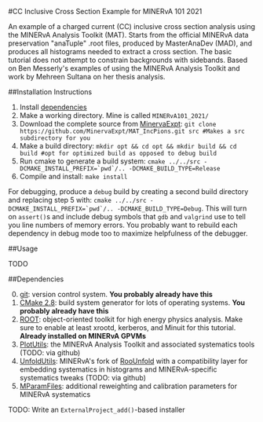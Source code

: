 #CC Inclusive Cross Section Example for MINERvA 101 2021

An example of a charged current (CC) inclusive cross section analysis using the MINERvA Analysis Toolkit (MAT).  Starts from the official MINERvA data preservation "anaTuple" .root files, produced by MasterAnaDev (MAD), and produces all histograms needed to extract a cross section.  The basic tutorial does not attempt to constrain backgrounds with sidebands.  Based on Ben Messerly's examples of using the MINERvA Analysis Toolkit and work by Mehreen Sultana on her thesis analysis.

##Installation Instructions

1. Install [dependencies](#Dependencies)
2. Make a working directory.  Mine is called `MINERvA101_2021/`
3. Download the complete source from [MinervaExpt](https://github.com/MinervaExpt/MAT_IncPions): `git clone https://github.com/MinervaExpt/MAT_IncPions.git src #Makes a src subdirectory for you`
4. Make a build directory: `mkdir opt && cd opt && mkdir build && cd build #opt for optimized build as opposed to debug build`
5. Run cmake to generate a build system: ``cmake ../../src -DCMAKE_INSTALL_PREFIX=`pwd`/.. -DCMAKE_BUILD_TYPE=Release``
6. Compile and install: `make install`

For debugging, produce a `debug` build by creating a second build directory and replacing step 5 with: ``cmake ../../src -DCMAKE_INSTALL_PREFIX=`pwd`/.. -DCMAKE_BUILD_TYPE=Debug``.  This will turn on `assert()`s and include debug symbols that `gdb` and `valgrind` use to tell you line numbers of memory errors.  You probably want to rebuild each dependency in debug mode too to maximize helpfulness of the debugger.

##Usage

TODO

##Dependencies

0. [git](https://git-scm.com/downloads): version control system.  **You probably already have this**
1. [CMake 2.8](https://cmake.org/install/): build system generator for lots of operating systems.  **You probably already have this**
2. [ROOT](https://root.cern/install/): object-oriented toolkit for high energy physics analysis.  Make sure to enable at least xrootd, kerberos, and Minuit for this tutorial.  **Already installed on MINERvA GPVMs**
3. [PlotUtils](https://cdcvs.fnal.gov/redmine/projects/minerva-sw/repository/show/AnalysisFramework/Ana/PlotUtils): the MINERvA Analysis Toolkit and associated systematics tools (TODO: via github)
4. [UnfoldUtils](https://cdcvs.fnal.gov/redmine/projects/minerva-sw/repository/show/AnalysisFramework/Ana/UnfoldUtils): MINERvA's fork of [RooUnfold](https://gitlab.cern.ch/RooUnfold/RooUnfold) with a compatibility layer for embedding systematics in histograms and MINERvA-specific systematics tweaks (TODO: via github)
5. [MParamFiles](https://cdcvs.fnal.gov/redmine/projects/minerva-sw/repository/show/AnalysisFramework/MParamFiles): additional reweighting and calibration parameters for MINERvA systematics

TODO: Write an `ExternalProject_add()`-based installer
